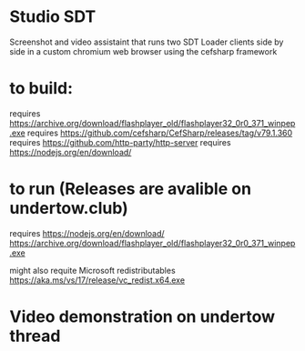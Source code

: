 # Studio SDT
 Screenshot and video assistaint that runs two SDT Loader clients side by side in a custom chromium web browser using the cefsharp framework

 # to build:
 requires https://archive.org/download/flashplayer_old/flashplayer32_0r0_371_winpep.exe
 requires https://github.com/cefsharp/CefSharp/releases/tag/v79.1.360
 requires https://github.com/http-party/http-server
 requires https://nodejs.org/en/download/
 
# to run (Releases are avalible on undertow.club)
 requires https://nodejs.org/en/download/
 https://archive.org/download/flashplayer_old/flashplayer32_0r0_371_winpep.exe
 
 might also requite Microsoft redistributables
 https://aka.ms/vs/17/release/vc_redist.x64.exe
 
# Video demonstration on undertow thread 


